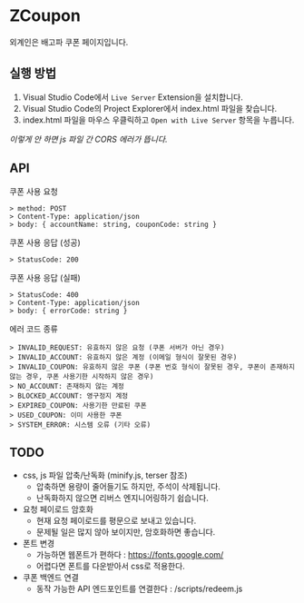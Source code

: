 # ZCoupon
외계인은 배고파 쿠폰 페이지입니다.

## 실행 방법
1. Visual Studio Code에서 `Live Server` Extension을 설치합니다.
2. Visual Studio Code의 Project Explorer에서 index.html 파일을 찾습니다.
3. index.html 파일을 마우스 우클릭하고 `Open with Live Server` 항목을 누릅니다.

*이렇게 안 하면 js 파일 간 CORS 에러가 뜹니다.*

## API
쿠폰 사용 요청
``` 
> method: POST
> Content-Type: application/json
> body: { accountName: string, couponCode: string }
```
쿠폰 사용 응답 (성공)
``` 
> StatusCode: 200
```
쿠폰 사용 응답 (실패)
``` 
> StatusCode: 400
> Content-Type: application/json
> body: { errorCode: string }
```
에러 코드 종류
```
> INVALID_REQUEST: 유효하지 않은 요청 (쿠폰 서버가 아닌 경우)
> INVALID_ACCOUNT: 유효하지 않은 계정 (이메일 형식이 잘못된 경우)
> INVALID_COUPON: 유효하지 않은 쿠폰 (쿠폰 번호 형식이 잘못된 경우, 쿠폰이 존재하지 않는 경우, 쿠폰 사용기한 시작하지 않은 경우)
> NO_ACCOUNT: 존재하지 않는 계정
> BLOCKED_ACCOUNT: 영구정지 계정
> EXPIRED_COUPON: 사용기한 만료된 쿠폰
> USED_COUPON: 이미 사용한 쿠폰
> SYSTEM_ERROR: 시스템 오류 (기타 오류)
```


## TODO
* css, js 파일 압축/난독화 (minify.js, terser 참조)
  * 압축하면 용량이 줄어들기도 하지만, 주석이 삭제됩니다.
  * 난독화하지 않으면 리버스 엔지니어링하기 쉽습니다.
* 요청 페이로드 암호화
  * 현재 요청 페이로드를 평문으로 보내고 있습니다.
  * 문제될 일은 많지 않아 보이지만, 암호화하면 좋습니다.
 * 폰트 변경
   * 가능하면 웹폰트가 편하다 : https://fonts.google.com/
   * 어렵다면 폰트를 다운받아서 css로 적용한다.
* 쿠폰 백엔드 연결
  * 동작 가능한 API 엔드포인트를 연결한다 : /scripts/redeem.js

